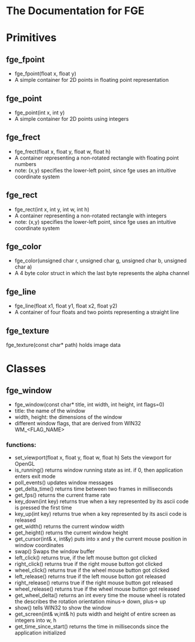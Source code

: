 # The Documentation for FGE
# Primitives 
## fge_fpoint 
* fge_fpoint(float x, float y)
* A simple container for 2D points in floating point representation
## fge_point
* fge_point(int x, int y)
* A simple container for 2D points using integers
## fge_frect 
* fge_frect(float x, float y, float w, float h)
* A container representing a non-rotated rectangle with floating point numbers
* note: (x,y) specifies the lower-left point, since fge uses an intuitive coordinate system
## fge_rect 
* fge_rect(int x, int y, int w, int h)
* A container representing a non-rotated rectangle with integers
* note: (x,y) specifies the lower-left point, since fge uses an intuitive coordinate system
## fge_color 
* fge_color(unsigned char r, unsigned char g, unsigned char b, unsigned char a)
* A 4 byte color struct in which the last byte represents the alpha channel
## fge_line 
* fge_line(float x1, float y1, float x2, float y2)
* A container of four floats and two points representing a straight line
## fge_texture 
fge_texture(const char* path)
holds image data
# Classes 
## fge_window 
* fge_window(const char* title, int width, int height, int flags=0)
* title: the name of the window
* width, height: the dimensions of the window
* different window flags, that are derived from WIN32 WM_<FLAG_NAME>
### functions:
* set_viewport(float x, float y, float w, float h) Sets the viewport for OpenGL
* is_running() returns window running state as int.  if 0, then application enters exit mode
* poll_events() updates window messages
* get_delta_time() returns time between two frames in milliseconds
* get_fps() returns the current frame rate
* key_down(int key) returns true when a key represented by its ascii code is pressed the first time
* key_up(int key) returns true when a key represented by its ascii code is released
* get_width() returns the current window width
* get_height() returns the current window height
* get_cursor(int& x, int&y) puts into x and y the current mouse position in window coordinates
* swap() Swaps the window buffer
* left_click() returns true, if the left mouse button got clicked
* right_click() returns true if the right mouse button got clicked
* wheel_click() returns true if the wheel mouse button got clicked
* left_release() returns true if the left mouse button got released
* right_release() returns true if the right mouse button got released
* wheel_release() returns true if the wheel mouse button got released
* get_wheel_delta() returns an int every time the mouse wheel is rotated the describes the rotation orientation minus-> down, plus-> up
* show() tells WIN32 to show the window
* get_screen(int& w,int& h) puts width and height of entire screen as integers into w, h
* get_time_since_start() returns the time in milliseconds since the application initialized
## 
